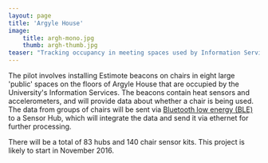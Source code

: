 ```yaml
---
layout: page
title: 'Argyle House'
image: 
    title: argh-mono.jpg
    thumb: argh-thumb.jpg
teaser: "Tracking occupancy in meeting spaces used by Information Services"
---
```


The pilot involves installing Estimote beacons on chairs in eight large 'public' spaces on the floors of Argyle House that are occupied by the University's Information Services. The beacons contain heat sensors and accelerometers, and will provide data about whether a chair is being used. The data from groups of chairs will be sent via [Bluetooth low energy (BLE)](https://www.bluetooth.com/what-is-bluetooth-technology/bluetooth-technology-basics/low-energy) to a Sensor Hub, which will integrate the data and send it via ethernet for further processing. 

There will be a total of 83 hubs and 140 chair sensor kits. This project is likely to start in November 2016.


